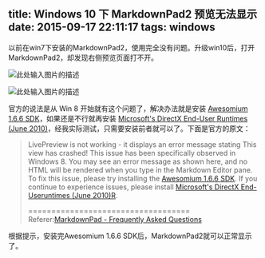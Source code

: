 title: Windows 10 下 MarkdownPad2 预览无法显示
date: 2015-09-17 22:11:17
tags: windows
---

以前在win7下安装的MarkdownPad2，使用完全没有问题。升级win10后，打开MarkdownPad2，却发现右侧预览页面打不开。

<!--more-->

![此处输入图片的描述][1]

![此处输入图片的描述][2]

官方的说法是从 Win 8 开始就有这个问题了，解决办法就是安装 [Awesomium 1.6.6 SDK][3]，如果还是不行就再安装 [Microsoft's DirectX End-User Runtimes (June 2010)][4]，经我实际测试，只需要安装前者就可以了。下面是官方的原文：

> LivePreview is not working - it displays an error message stating This
> view has crashed! This issue has been specifically observed in Windows
> 8. You may see an error message as shown here, and no HTML will be rendered when you type in the Markdown Editor pane. To fix this issue,
> please try installing the [Awesomium 1.6.6 SDK][5]. If you continue to experience issues, please install [Microsoft's DirectX End-Useruntimes (June 2010)R][6].
> 
> 
> ===================================
> Referer:[MarkdownPad - Frequently Asked Questions][7]

根据提示，安装完Awesomium 1.6.6 SDK后，MarkdownPad2就可以正常显示了。


  [1]: http://7i7k6x.com1.z0.glb.clouddn.com/markdown-01.png
  [2]: http://7i7k6x.com1.z0.glb.clouddn.com/markdown-02.png
  [3]: http://pan.baidu.com/s/1jGxpWxg
  [4]: https://www.microsoft.com/en-us/download/details.aspx?id=8109
  [5]: http://pan.baidu.com/s/1jGxpWxg
  [6]: https://www.microsoft.com/en-us/download/details.aspx?id=8109
  [7]: http://markdownpad.com/faq.html#livepreview-directx